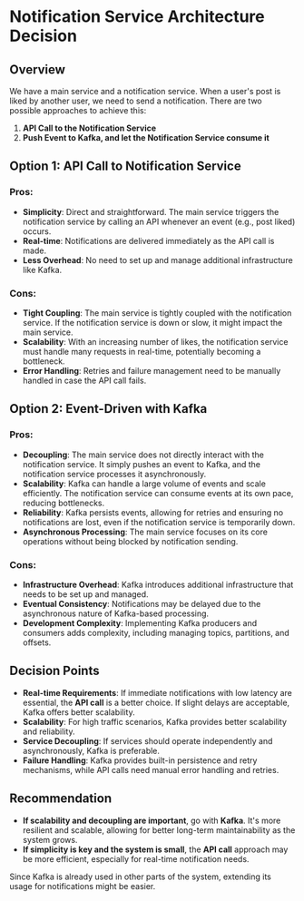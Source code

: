# Notification Service Architecture Decision

## Overview

We have a main service and a notification service. When a user's post is liked by another user, we need to send a notification. There are two possible approaches to achieve this:

1. **API Call to the Notification Service**
2. **Push Event to Kafka, and let the Notification Service consume it**

## Option 1: API Call to Notification Service

### Pros:
- **Simplicity**: Direct and straightforward. The main service triggers the notification service by calling an API whenever an event (e.g., post liked) occurs.
- **Real-time**: Notifications are delivered immediately as the API call is made.
- **Less Overhead**: No need to set up and manage additional infrastructure like Kafka.

### Cons:
- **Tight Coupling**: The main service is tightly coupled with the notification service. If the notification service is down or slow, it might impact the main service.
- **Scalability**: With an increasing number of likes, the notification service must handle many requests in real-time, potentially becoming a bottleneck.
- **Error Handling**: Retries and failure management need to be manually handled in case the API call fails.

## Option 2: Event-Driven with Kafka

### Pros:
- **Decoupling**: The main service does not directly interact with the notification service. It simply pushes an event to Kafka, and the notification service processes it asynchronously.
- **Scalability**: Kafka can handle a large volume of events and scale efficiently. The notification service can consume events at its own pace, reducing bottlenecks.
- **Reliability**: Kafka persists events, allowing for retries and ensuring no notifications are lost, even if the notification service is temporarily down.
- **Asynchronous Processing**: The main service focuses on its core operations without being blocked by notification sending.

### Cons:
- **Infrastructure Overhead**: Kafka introduces additional infrastructure that needs to be set up and managed.
- **Eventual Consistency**: Notifications may be delayed due to the asynchronous nature of Kafka-based processing.
- **Development Complexity**: Implementing Kafka producers and consumers adds complexity, including managing topics, partitions, and offsets.

## Decision Points

- **Real-time Requirements**: If immediate notifications with low latency are essential, the **API call** is a better choice. If slight delays are acceptable, Kafka offers better scalability.
- **Scalability**: For high traffic scenarios, Kafka provides better scalability and reliability.
- **Service Decoupling**: If services should operate independently and asynchronously, Kafka is preferable.
- **Failure Handling**: Kafka provides built-in persistence and retry mechanisms, while API calls need manual error handling and retries.

## Recommendation

- **If scalability and decoupling are important**, go with **Kafka**. It's more resilient and scalable, allowing for better long-term maintainability as the system grows.
- **If simplicity is key and the system is small**, the **API call** approach may be more efficient, especially for real-time notification needs.

Since Kafka is already used in other parts of the system, extending its usage for notifications might be easier.
